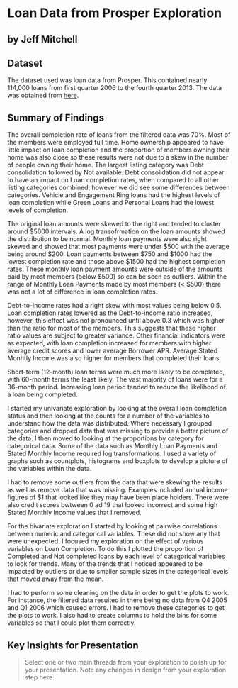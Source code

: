 # Loan Data from Prosper Exploration
## by Jeff Mitchell


## Dataset

The dataset used was loan data from Prosper. This contained nearly 114,000 loans from first quarter 2006 to the fourth quarter 2013. The data was obtained from [here](https://s3.amazonaws.com/udacity-hosted-downloads/ud651/prosperLoanData.csv). 


## Summary of Findings

The overall completion rate of loans from the filtered data was 70%. Most of the members were employed full time. Home ownership appeared to have little impact on loan completion and the proportion of members owning their home was also close so these results were not due to a skew in the number of people owning their home. The largest listing category was Debt consolidation followed by Not available. Debt consolidation did not appear to have an impact on Loan completion rates, when compared to all other listing categories combined, however we did see some differences between categories. Vehicle and Engagement Ring loans had the highest levels of loan completion while Green Loans and Personal Loans had the lowest levels of completion.

The original loan amounts were skewed to the right and tended to cluster around $5000 intervals. A log transofrmation on the loan amounts showed the distribution to be normal. Monthly loan payments were also right skewed and showed that most payments were under $500 with the average being around $200. Loan payments between $750 and $1000 had the lowest completion rate and those above $1500 had the highest completion rates. These monthly loan payment amounts were outside of the amounts paid by most members (below $500) so can be seen as outliers. Within the range of Monthly Loan Payments made by most members (< $500) there was not a lot of difference in loan completion rates.

Debt-to-income rates had a right skew with most values being below 0.5. Loan completion rates lowered as the Debt-to-income ratio increased, however, this effect was not pronounced until above 0.3 which was higher than the ratio for most of the members. This suggests that these higher ratio values are subject to greater variance. Other financial indicators were as expected, with loan completion increased for members with higher average credit scores and lower average Borrower APR. Average Stated Monhtly Income was also higher for members that completed their loans.

Short-term (12-month) loan terms were much more likely to be completed, with 60-month terms the least likely. The vast majority of loans were for a 36-month period. Increasing loan period tended to reduce the likelihood of a loan being completed.

I started my univariate exploration by looking at the overall loan completion status and then looking at the counts for a number of the variables to understand how the data was distributed. Where necessary I grouped categories and dropped data that was missing to provide a better picture of the data. I then moved to looking at the proportions by category for categorical data. Some of the data such as Monthly Loan Payments and Stated Monthly Income required log transformations. I used a variety of graphs such as countplots, histograms and boxplots to develop a picture of the variables within the data.

I had to remove some outliers from the data that were skewing the results as well as remove data that was missing. Examples included annual income figures of $1 that looked like they may have been place holders. There were also credit scores bwtween 0 ad 19 that looked incorrect and some high Stated Monthly Income values that I removed.

For the bivariate exploration I started by looking at pairwise correlations between numeric and categorical variables. These did not show any that were unexpected. I focused my exploration on the effect of various variables on Loan Completion. To do this I plotted the proportion of Completed and Not completed loans by each level of categorical variables to look for trends. Many of the trends that I noticed appeared to be impacted by outliers or due to smaller sample sizes in the categorical levels that moved away from the mean.

I had to perform some cleaning on the data in order to get the plots to work. For instance, the filtered data resulted in there being no data from Q4 2005 and Q1 2006 which caused errors. I had to remove these categories to get the plots to work. I also had to create columns to hold the bins for some variables so that I could plot them correctly.

 

 


## Key Insights for Presentation

> Select one or two main threads from your exploration to polish up for your presentation. Note any changes in design from your exploration step here.